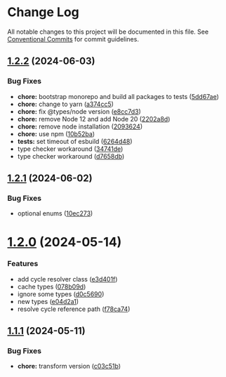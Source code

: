 # Change Log

All notable changes to this project will be documented in this file.
See [Conventional Commits](https://conventionalcommits.org) for commit guidelines.

## [1.2.2](https://github.com/pedromdev/ts-to-json-schema/compare/v1.2.1...v1.2.2) (2024-06-03)


### Bug Fixes

* **chore:** bootstrap monorepo and build all packages to tests ([5dd67ae](https://github.com/pedromdev/ts-to-json-schema/commit/5dd67aee7eab4b2958fae85a65ca22af184ea73f))
* **chore:** change to yarn ([a374cc5](https://github.com/pedromdev/ts-to-json-schema/commit/a374cc5aa78e785b10b6d776c4cb0004f00a8d2c))
* **chore:** fix @types/node version ([e8cc7d3](https://github.com/pedromdev/ts-to-json-schema/commit/e8cc7d3e9f20c8246c1d1cbc62013f64a0e4edea))
* **chore:** remove Node 12 and add Node 20 ([2202a8d](https://github.com/pedromdev/ts-to-json-schema/commit/2202a8d239400cbbbeee45d469404b9bfc9d0974))
* **chore:** remove node installation ([2093624](https://github.com/pedromdev/ts-to-json-schema/commit/2093624ec0b62047064d071925c8c9e2005cf603))
* **chore:** use npm ([10b52ba](https://github.com/pedromdev/ts-to-json-schema/commit/10b52ba98d1647498076856909df023c9a83addb))
* **tests:** set timeout of esbuild ([6264d48](https://github.com/pedromdev/ts-to-json-schema/commit/6264d48b7983f96aacd33a6bb6ac6aeac275bd5f))
* type checker workaround ([34741de](https://github.com/pedromdev/ts-to-json-schema/commit/34741defe1aa26df5d25d1ad5ee6c4a678dca028))
* type checker workaround ([d7658db](https://github.com/pedromdev/ts-to-json-schema/commit/d7658dbee093da7e8aac51cd93bb747cbb816768))





## [1.2.1](https://github.com/pedromdev/ts-to-json-schema/compare/v1.2.0...v1.2.1) (2024-06-02)


### Bug Fixes

* optional enums ([10ec273](https://github.com/pedromdev/ts-to-json-schema/commit/10ec27324a69d667487c321efb8505f566a057c1))





# [1.2.0](https://github.com/pedromdev/ts-to-json-schema/compare/v1.1.1...v1.2.0) (2024-05-14)


### Features

* add cycle resolver class ([e3d401f](https://github.com/pedromdev/ts-to-json-schema/commit/e3d401f6b8bd89f963f3fdd08ba890ec47ef49f0))
* cache types ([078b09d](https://github.com/pedromdev/ts-to-json-schema/commit/078b09de2676014db3397cda8fa2ccb394d55769))
* ignore some types ([d0c5690](https://github.com/pedromdev/ts-to-json-schema/commit/d0c5690afc3c69d54c1ee1874904fe7950b26cce))
* new types ([e04d2a1](https://github.com/pedromdev/ts-to-json-schema/commit/e04d2a15e335b249b69a389468c004888292c76a))
* resolve cycle reference path ([f78ca74](https://github.com/pedromdev/ts-to-json-schema/commit/f78ca74f20b0a996a36d38ad2724117f57dcaf24))





## [1.1.1](https://github.com/pedromdev/ts-to-json-schema/compare/v1.1.0...v1.1.1) (2024-05-11)


### Bug Fixes

* **chore:** transform version ([c03c51b](https://github.com/pedromdev/ts-to-json-schema/commit/c03c51ba2f1ce61432e772786a7d64590421508b))
